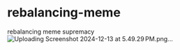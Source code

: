 # rebalancing-meme
rebalancing meme supremacy 
![Uploading Screenshot 2024-12-13 at 5.49.29 PM.png…]()
